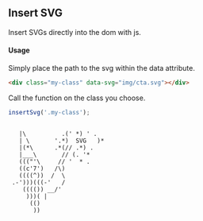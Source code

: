 ## Insert SVG

Insert SVGs directly into the dom with js.

#### Usage

Simply place the path to the svg within the data attribute.

```html
<div class="my-class" data-svg="img/cta.svg"></div>
```
Call the function on the class you choose.
```js
insertSvg('.my-class');
```

```

   |\          .(' *) ' .
   | \       '.*)  SVG   )*
   |(*\      .*(// .*) .
   |___\       // (. '*
   ((("'\     // '  * .
   ((c'7')   /\)
   ((((^))  /  \
 .-')))(((-'   /
    (((()) __/'
     )))( |
      (()
       ))

```
